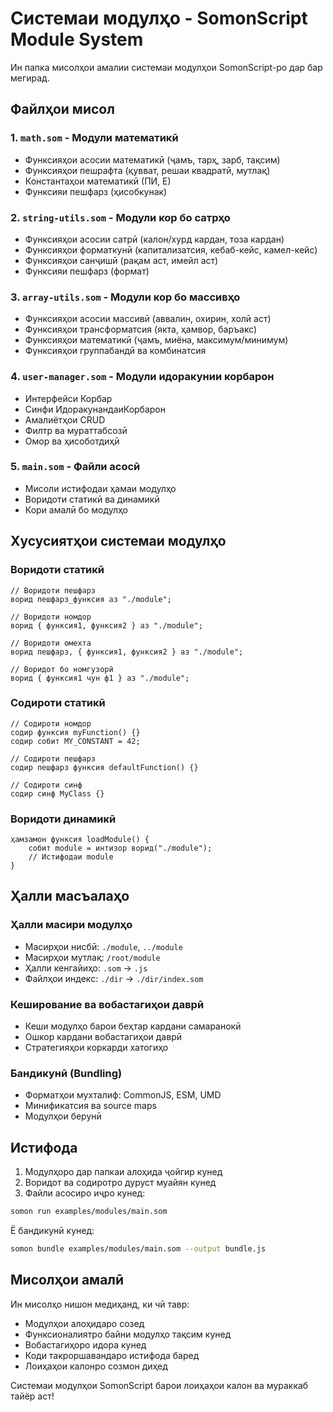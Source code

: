 # Системаи модулҳо - SomonScript Module System

Ин папка мисолҳои амалии системаи модулҳои SomonScript-ро дар бар мегирад.

## Файлҳои мисол

### 1. `math.som` - Модули математикӣ

- Функсияҳои асосии математикӣ (ҷамъ, тарҳ, зарб, тақсим)
- Функсияҳои пешрафта (қувват, решаи квадратӣ, мутлақ)
- Константаҳои математикӣ (ПИ, Е)
- Функсияи пешфарз (ҳисобкунак)

### 2. `string-utils.som` - Модули кор бо сатрҳо

- Функсияҳои асосии сатрӣ (калон/хурд кардан, тоза кардан)
- Функсияҳои форматкунӣ (капитализатсия, кебаб-кейс, камел-кейс)
- Функсияҳои санҷишӣ (рақам аст, имейл аст)
- Функсияи пешфарз (формат)

### 3. `array-utils.som` - Модули кор бо массивҳо

- Функсияҳои асосии массивӣ (аввалин, охирин, холӣ аст)
- Функсияҳои трансформатсия (якта, ҳамвор, баръакс)
- Функсияҳои математикӣ (ҷамъ, миёна, максимум/минимум)
- Функсияҳои группабандӣ ва комбинатсия

### 4. `user-manager.som` - Модули идоракунии корбарон

- Интерфейси Корбар
- Синфи ИдоракунандаиКорбарон
- Амалиётҳои CRUD
- Филтр ва мураттабсозӣ
- Омор ва ҳисоботдиҳӣ

### 5. `main.som` - Файли асосӣ

- Мисоли истифодаи ҳамаи модулҳо
- Воридоти статикӣ ва динамикӣ
- Кори амалӣ бо модулҳо

## Хусусиятҳои системаи модулҳо

### Воридоти статикӣ

```som
// Воридоти пешфарз
ворид пешфарз_функсия аз "./module";

// Воридоти номдор
ворид { функсия1, функсия2 } аз "./module";

// Воридоти омехта
ворид пешфарз, { функсия1, функсия2 } аз "./module";

// Воридот бо номгузорӣ
ворид { функсия1 чун ф1 } аз "./module";
```

### Содироти статикӣ

```som
// Содироти номдор
содир функсия myFunction() {}
содир собит MY_CONSTANT = 42;

// Содироти пешфарз
содир пешфарз функсия defaultFunction() {}

// Содироти синф
содир синф MyClass {}
```

### Воридоти динамикӣ

```som
ҳамзамон функсия loadModule() {
    собит module = интизор ворид("./module");
    // Истифодаи module
}
```

## Ҳалли масъалаҳо

### Ҳалли масири модулҳо

- Масирҳои нисбӣ: `./module`, `../module`
- Масирҳои мутлақ: `/root/module`
- Ҳалли кенгайиҳо: `.som` → `.js`
- Файлҳои индекс: `./dir` → `./dir/index.som`

### Кеширование ва вобастагиҳои даврӣ

- Кеши модулҳо барои беҳтар кардани самаранокӣ
- Ошкор кардани вобастагиҳои даврӣ
- Стратегияҳои коркарди хатогиҳо

### Бандикунӣ (Bundling)

- Форматҳои мухталиф: CommonJS, ESM, UMD
- Минификатсия ва source maps
- Модулҳои берунӣ

## Истифода

1. Модулҳоро дар папкаи алоҳида ҷойгир кунед
2. Воридот ва содиротро дуруст муайян кунед
3. Файли асосиро иҷро кунед:

```bash
somon run examples/modules/main.som
```

Ё бандикунӣ кунед:

```bash
somon bundle examples/modules/main.som --output bundle.js
```

## Мисолҳои амалӣ

Ин мисолҳо нишон медиҳанд, ки чӣ тавр:

- Модулҳои алоҳидаро созед
- Функсионалиятро байни модулҳо тақсим кунед
- Вобастагиҳоро идора кунед
- Коди такроршавандаро истифода баред
- Лоиҳаҳои калонро созмон диҳед

Системаи модулҳои SomonScript барои лоиҳаҳои калон ва мураккаб тайёр аст!
